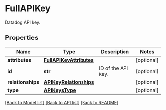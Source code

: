 # FullAPIKey

Datadog API key.
## Properties
Name | Type | Description | Notes
------------ | ------------- | ------------- | -------------
**attributes** | [**FullAPIKeyAttributes**](FullAPIKeyAttributes.md) |  | [optional] 
**id** | **str** | ID of the API key. | [optional] 
**relationships** | [**APIKeyRelationships**](APIKeyRelationships.md) |  | [optional] 
**type** | [**APIKeysType**](APIKeysType.md) |  | [optional] 

[[Back to Model list]](README.md#documentation-for-models) [[Back to API list]](README.md#documentation-for-api-endpoints) [[Back to README]](README.md)


